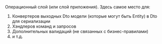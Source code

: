 Операционный слой (или слой приложения).
Здесь самое место для:
1. Конвертеров выходных Dto модели (которые могут быть Entity) в Dto для сериализации
2. Хэндлеров команд и запросов
3. Дополнительных валидаций (не связанных с бизнес-правилами)
4. и т.д.